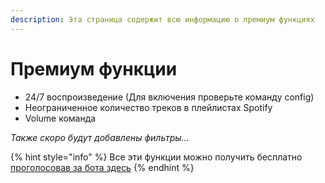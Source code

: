 ```yaml
---
description: Эта страница содержит всю информацию о премиум функциях
---
```


# Премиум функции

* 24/7 воспроизведение (Для включения проверьте команду config)
* Неограниченное количество треков в плейлистах Spotify
* Volume команда

_Также скоро будут добавлены фильтры..._

{% hint style="info" %}
Все эти функции можно получить бесплатно [проголосовав за бота здесь](https://top.gg/bot/365594481594204161/vote)
{% endhint %}
